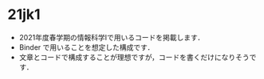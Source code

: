 # 21jk1

- 2021年度春学期の情報科学Iで用いるコードを掲載します．
- Binder で用いることを想定した構成です．
- 文章とコードで構成することが理想ですが，コードを書くだけになりそうです．
